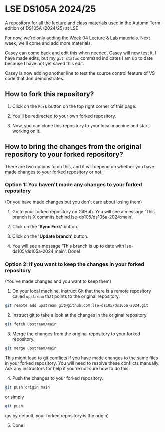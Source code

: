 # LSE DS105A 2024/25

A repository for all the lecture and class materials used in the Autumn Term edition of DS105A (2024/25) at LSE

For now, we're only adding the [Week 04 Lecture](https://lse-dsi.github.io/DS105/2024/autumn-term/weeks/week04/lecture.html) & [Lab](https://lse-dsi.github.io/DS105/2024/autumn-term/weeks/week04/lab.html) materials. Next week, we'll come and add more materials.

Casey can come back and edit this when needed. Casey will now test it. I have made edits, but my `git status` command indicates I am up to date because I have not yet saved this edit.


Casey is now adding another line to test the source control feature of VS code that Jon demonstrates.

## How to fork this repository?

1. Click on the `Fork` button on the top right corner of this page.

2. You'll be redirected to your own forked repository.

3. Now, you can clone this repository to your local machine and start working on it.

## How to bring the changes from the original repository to your forked repository?

There are two options to do this, and it will depend on whether you have made changes to your forked repository or not.

### Option 1: You haven't made any changes to your forked repository

(Or you have made changes but you don't care about losing them)

1. Go to your forked repository on GitHub. You will see a message 'This branch is X commits behind lse-ds105/ds105a-2024:main'.

2. Click on the **'Sync Fork'** button.

3. Click on the **'Update branch'** button.

4. You will see a message 'This branch is up to date with lse-ds105/ds105a-2024:main'. Done!

### Option 2: If you want to keep the changes in your forked repository

(You've made changes and you want to keep them)

1. On your local machine, instruct Git that there is a remote repository called `upstream` that points to the original repository.

```bash
git remote add upstream git@github.com:lse-ds105/ds105a-2024.git
```

2. Instruct git to take a look at the changes in the original repository.

```bash
git fetch upstream/main
```

3. Merge the changes from the original repository to your forked repository.

```bash
git merge upstream/main
```

This might lead to [git conflicts](https://docs.github.com/en/github/collaborating-with-pull-requests/addressing-merge-conflicts/about-merge-conflicts) if you have made changes to the same files in your forked repository. You will need to resolve these conflicts manually. Ask any instructors for help if you're not sure how to do this.

4. Push the changes to your forked repository.

```bash
git push origin main
```

or simply

```bash
git push
```

(as by default, your forked repository is the origin)

5. Done!




